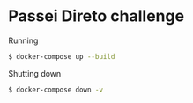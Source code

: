 # Passei Direto challenge

Running
```bash
$ docker-compose up --build
```

Shutting down
```bash
$ docker-compose down -v
```